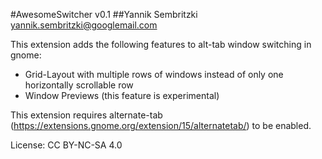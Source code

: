 #AwesomeSwitcher v0.1
##Yannik Sembritzki <yannik.sembritzki@googlemail.com>

This extension adds the following features to alt-tab window switching
in gnome:

  - Grid-Layout with multiple rows of windows instead of only one
  horizontally scrollable row
  - Window Previews (this feature is experimental)

This extension requires alternate-tab (https://extensions.gnome.org/extension/15/alternatetab/) to be enabled.

License: CC BY-NC-SA 4.0
